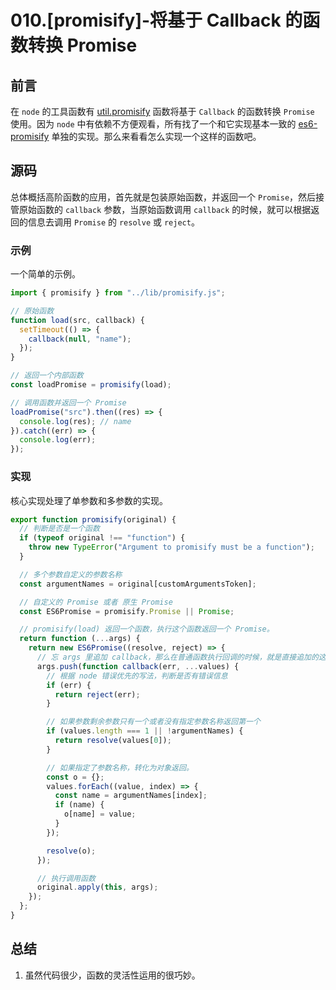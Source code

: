 # 010.\[promisify\]-将基于 Callback 的函数转换 Promise

## 前言

在 `node` 的工具函数有 [util.promisify](http://nodejs.cn/api/util/util_promisify_original.html) 函数将基于 `Callback` 的函数转换 `Promise` 使用。因为 `node` 中有依赖不方便观看，所有找了一个和它实现基本一致的 [es6-promisify](https://github.com/mikehall314/es6-promisify) 单独的实现。那么来看看怎么实现一个这样的函数吧。

## 源码

总体概括高阶函数的应用，首先就是包装原始函数，并返回一个 `Promise`，然后接管原始函数的 `callback` 参数，当原始函数调用 `callback` 的时候，就可以根据返回的信息去调用 `Promise` 的 `resolve` 或 `reject`。

### 示例

一个简单的示例。

```js
import { promisify } from "../lib/promisify.js";

// 原始函数
function load(src, callback) {
  setTimeout(() => {
    callback(null, "name");
  });
}

// 返回一个内部函数
const loadPromise = promisify(load);

// 调用函数并返回一个 Promise
loadPromise("src").then((res) => {
  console.log(res); // name
}).catch((err) => {
  console.log(err);
});
```

### 实现

核心实现处理了单参数和多参数的实现。

```js
export function promisify(original) {
  // 判断是否是一个函数
  if (typeof original !== "function") {
    throw new TypeError("Argument to promisify must be a function");
  }

  // 多个参数自定义的参数名称
  const argumentNames = original[customArgumentsToken];

  // 自定义的 Promise 或者 原生 Promise
  const ES6Promise = promisify.Promise || Promise;

  // promisify(load) 返回一个函数，执行这个函数返回一个 Promise。
  return function (...args) {
    return new ES6Promise((resolve, reject) => {
      // 忘 args 里追加 callback，那么在普通函数执行回调的时候，就是直接追加的这个函数
      args.push(function callback(err, ...values) {
        // 根据 node 错误优先的写法，判断是否有错误信息
        if (err) {
          return reject(err);
        }

        // 如果参数剩余参数只有一个或者没有指定参数名称返回第一个
        if (values.length === 1 || !argumentNames) {
          return resolve(values[0]);
        }

        // 如果指定了参数名称，转化为对象返回。
        const o = {};
        values.forEach((value, index) => {
          const name = argumentNames[index];
          if (name) {
            o[name] = value;
          }
        });

        resolve(o);
      });

      // 执行调用函数
      original.apply(this, args);
    });
  };
}
```

## 总结

1. 虽然代码很少，函数的灵活性运用的很巧妙。
